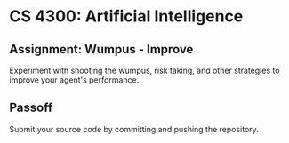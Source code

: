 CS 4300: Artificial Intelligence
===============================================

Assignment: Wumpus - Improve
----------------------------------------

Experiment with shooting the wumpus, risk taking, and other strategies to improve your agent's performance.

Passoff
-------

Submit your source code by committing and pushing the repository.
